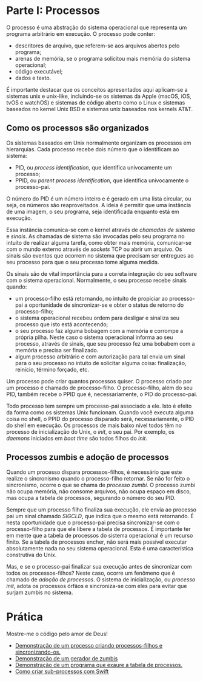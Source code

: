 # Parte I: Processos

O processo é uma abstração do sistema operacional que representa um programa
arbitrário em execução. O processo pode conter:

- descritores de arquivo, que referem-se aos arquivos abertos pelo programa;
- arenas de memória, se o programa solicitou mais memória do sistema
  operacional;
- código executável;
- dados e texto.

É importante destacar que os conceitos apresentados aqui aplicam-se a sistemas
unix e unix-like, incluindo-se os sistemas da Apple (macOS, iOS, tvOS e watchOS)
e sistemas de código aberto como o Linux e sistemas baseados no kernel Unix BSD
e sistemas unix baseados nos kernels AT&T.

## Como os processos são organizados

Os sistemas baseados em Unix normalmente organizam os processos em
hierarquias. Cada processo recebe dois número que o identificam ao sistema:

- PID, ou _process identification_, que identifica univocamente um processo;
- PPID, ou _parent process identification_, que identifica univocamente o
processo-pai.

O número do PID é um número inteiro e é gerado em uma lista circular, ou seja,
os números são reaproveitados. A ideia é permitir que uma instância de uma
imagem, o seu programa, seja identificada enquanto está em execução.

Essa instância comunica-se com o kernel através de _chamadas de sistema_ e
_sinais_. As chamadas de sistema são invocadas pelo seu programa no intuito de
realizar alguma tarefa, como obter mais memória, comunicar-se com o mundo
externo através de _sockets_ TCP ou abrir um arquivo. Os sinais são eventos que
ocorrem no sistema que precisam ser entregues ao seu processo para que o seu
processo tome alguma medida.

Os sinais são de vital importância para a correta integração do seu software com
o sistema operacional. Normalmente, o seu processo recebe sinais quando:

- um processo-filho está retornando, no intuito de propiciar ao processo-pai a
oportunidade de sincronizar-se e obter o status de retorno do processo-filho;
- o sistema operacional recebeu ordem para desligar e sinaliza seu processo que
isto está acontecendo;
- o seu processo faz alguma bobagem com a memória e corrompe a própria
  pilha. Neste caso o sistema operacional informa ao seu processo, através de
  sinais, que seu processo fez uma bobabem com a memória e precisa ser
  finalizado.
- algum processo arbitrário e com autorização para tal envia um sinal para o seu
  processo no intuito de solicitar alguma coisa: finalização, reinício, término
  forçado, etc.

Um processo pode criar quantos processos quiser. O processo criado por um
processo é chamado de processo-filho. O processo-filho, além do seu PID, também
recebe o PPID que é, necessariamente, o PID do processo-pai.

Todo processo tem sempre um processo-pai associado a ele. Isto é efeito da forma
como os sistemas Unix funcionam. Quando você executa alguma coisa no shell, o
PPID do processo disparado será, necessariamente, o PID do shell em execução. Os
processos de mais baixo nível todos têm no processo de inicialização do Unix, o
_init_, o seu pai. Por exemplo, os _daemons_ iniciados em _boot time_ são todos
filhos do _init_.

## Processos zumbis e adoção de processos

Quando um processo dispara processos-filhos, é necessário que este realize o
sincronismo quando o processo-filho retornar. Se não for feito o sincronismo,
ocorre o que se chama de _processo zumbi_. O processo zumbi não ocupa memória,
não consome arquivos, não ocupa espaço em disco, mas ocupa a tabela de
processos, segurando o número do seu PID.

Sempre que um processo filho finaliza sua execução, ele envia ao processo pai um
sinal chamado _SIGCLD_, que indica que o mesmo está retornando. É nesta
oportunidade que o processo-pai precisa sincronizar-se com o processo-filho para
que ele libere a tabela de processos. É importante ter em mente que a tabela de
processos do sistema operacional é um recurso finito. Se a tabela de processos
encher, não será mais possível executar absolutamente nada no seu sistema
operacional. Esta é uma característica construtiva do Unix.

Mas, e se o processo-pai finalizar sua execução antes de sincronizar com todos
os processos-filhos? Neste caso, ocorre um fenômeno que é chamado de _adoção de
processos_. O sistema de inicialização, ou _processo init_, adota os processos
órfãos e sincroniza-se com eles para evitar que surjam zumbis no sistema.

# Prática

Mostre-me o código pelo amor de Deus!

- [Demonstração de um processo criando processos-filhos e sincronizando-os.](example-01)
- [Demonstração de um gerador de zumbis](example-02)
- [Demonstração de um programa que exaure a tabela de processos.](example-03)
- [Como criar sub-processos com Swift](example-04)

